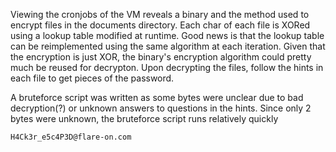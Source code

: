 Viewing the cronjobs of the VM reveals a binary and the method used to encrypt files in the documents directory. Each char of each file is XORed using a lookup table modified at runtime. Good news is that the lookup table can be reimplemented using the same algorithm at each iteration. Given that the encryption is just XOR, the binary's encryption algorithm could pretty much be reused for decrypton. 
Upon decrypting the files, follow the hints in each file to get pieces of the password.

A bruteforce script was written as some bytes were unclear due to bad decryption(?) or unknown answers to questions in the hints. Since only 2 bytes were unknown, the bruteforce script runs relatively quickly

`H4Ck3r_e5c4P3D@flare-on.com`
